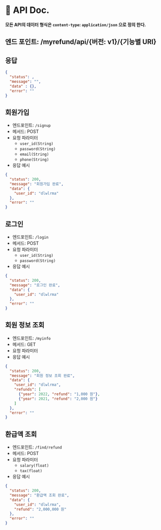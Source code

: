 # 📗 API Doc.
**모든 API의 데이터 형식은 `content-type`: `application/json` 으로 정의 한다.**

## 엔드 포인트: /myrefund/api/{버전: v1}/{기능별 URI}
## 응답

```json
{
  "status": ,
  "message": "",
  "data" : {},
  "error": ""
}
```
## 회원가입
* 엔드포인트: `/signup`
* 메서드: POST
* 요청 파라미터
  * `user_id(String)`
  * `password(String)`
  * `email(String)`
  * `phone(String)`
* 응답 예시
```json
{
  "status": 200,
  "message": "회원가입 완료",
  "data": {
    "user_id": "dlwlrma"
  },
  "error": ""
}
```

## 로그인
* 엔드포인트: `/login`
* 메서드: POST
* 요청 파라미터
  * `user_id(String)`
  * `password(String)`
* 응답 예시
```json
{
  "status": 200,
  "message": "로그인 완료",
  "data": {
    "user_id": "dlwlrma"
  },
  "error": ""
}
```

## 회원 정보 조회
* 엔드포인트: `/myinfo`
* 메서드: GET
* 요청 파라미터
* 응답 예시
```json
{
  "status": 200,
  "message": "회원 정보 조회 완료",
  "data": {
    "user_id": "dlwlrma",
    "refunds": [
      {"year": 2022, "refund": "1,000 원"},
      {"year": 2021, "refund": "2,000 원"}
    ]
  },
  "error": ""
}
```

## 환급액 조회
* 엔드포인트: `/find/refund`
* 메서드: POST
* 요청 파라미터
  * `salary(float)`
  * `tax(float)`
* 응답 예시
```json
{
  "status": 200,
  "message": "환급액 조회 완료",
  "data": {
    "user_id": "dlwlrma",
    "refund": "2,000,000 원"
  },
  "error": ""
}
```
